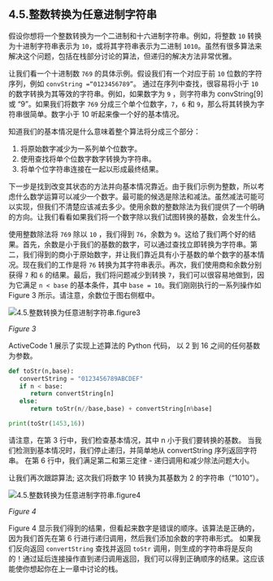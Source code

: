 ## 4.5.整数转换为任意进制字符串

假设你想将一个整数转换为一个二进制和十六进制字符串。例如，将整数 `10` 转换为十进制字符串表示为 `10`，或将其字符串表示为二进制 `1010`。虽然有很多算法来解决这个问题，包括在栈部分讨论的算法，但递归的解决方法非常优雅。

让我们看一个十进制数 `769` 的具体示例。假设我们有一个对应于前 `10` 位数的字符序列，例如 `convString =“0123456789”`。 通过在序列中查找，很容易将小于 `10` 的数字转换为其等效的字符串。例如，如果数字为 `9` ，则字符串为 convString[9] 或 “9”。如果我们将数字 `769` 分成三个单个位数字，`7`，`6` 和 `9`，那么将其转换为字符串很简单。数字小于 10 听起来像一个好的基本情况。

知道我们的基本情况是什么意味着整个算法将分成三个部分：

1. 将原始数字减少为一系列单个位数字。
2. 使用查找将单个位数字数字转换为字符串。
3. 将单个位字符串连接在一起以形成最终结果。

下一步是找到改变其状态的方法并向基本情况靠近。由于我们示例为整数，所以考虑什么数学运算可以减少一个数字。最可能的候选是除法和减法。虽然减法可能可以实现，但我们不清楚应该减去多少。使用余数的整数除法为我们提供了一个明确的方向。让我们看看如果我们将一个数字除以我们试图转换的基数，会发生什么。

使用整数除法将 `769` 除以 `10` ，我们得到 `76`，余数为 `9`。这给了我们两个好的结果。首先，余数是小于我们的基数的数字，可以通过查找立即转换为字符串。第二，我们得到的商小于原始数字，并让我们靠近具有小于基数的单个数字的基本情况。现在我们的工作是将 `76` 转换为其字符串表示。再次，我们使用商和余数分别获得 `7` 和 `6` 的结果。最后，我们将问题减少到转换 `7`，我们可以很容易地做到，因为它满足 `n < base` 的基本条件，其中 `base = 10`。我们刚刚执行的一系列操作如 Figure 3 所示。请注意，余数位于图右侧框中。

![4.5.整数转换为任意进制字符串.figure3](assets/4.5.%E6%95%B4%E6%95%B0%E8%BD%AC%E6%8D%A2%E4%B8%BA%E4%BB%BB%E6%84%8F%E8%BF%9B%E5%88%B6%E5%AD%97%E7%AC%A6%E4%B8%B2.figure3.png)

*Figure 3*

ActiveCode 1 展示了实现上述算法的 Python 代码， 以 2 到 16 之间的任何基数为参数。

```py
def toStr(n,base):
   convertString = "0123456789ABCDEF"
   if n < base:
      return convertString[n]
   else:
      return toStr(n//base,base) + convertString[n%base]

print(toStr(1453,16))
```

请注意，在第 3 行中，我们检查基本情况，其中 n 小于我们要转换的基数。 当我们检测到基本情况时，我们停止递归，并简单地从 convertString 序列返回字符串。 在第 6 行中，我们满足第二和第三定律 - 递归调用和减少除法问题大小。

让我们再次跟踪算法; 这次我们将数字 10 转换为其基数为 2 的字符串（“1010”）。

![4.5.整数转换为任意进制字符串.figure4](assets/4.5.%E6%95%B4%E6%95%B0%E8%BD%AC%E6%8D%A2%E4%B8%BA%E4%BB%BB%E6%84%8F%E8%BF%9B%E5%88%B6%E5%AD%97%E7%AC%A6%E4%B8%B2.figure4.png)

*Figure 4*

Figure 4 显示我们得到的结果，但看起来数字是错误的顺序。该算法是正确的，因为我们首先在第 6 行进行递归调用，然后我们添加余数的字符串形式。 如果我们反向返回 `convertString` 查找并返回 `toStr` 调用，则生成的字符串将是反向的！通过延后连接操作直到递归调用返回，我们可以得到正确顺序的结果。这应该能使你想起你在上一章中讨论的栈。
